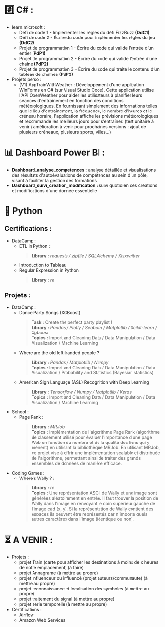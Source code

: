 # #️⃣ C# :
- learn.microsoft :
  - Défi de code 1 - Implémenter les règles du défi FizzBuzz **(DdC1)**
  - Défi de code 2 - Écrire du code pour implémenter les règles du jeu **(DdC2)**
  - Projet de programmation 1 - Écrire du code qui valide l’entrée d’un entier **(PdP1)**
  - Projet de programmation 2 - Écrire du code qui valide l’entrée d’une chaîne **(PdP2)**
  - Projet de programmation 3 – Écrire du code qui traite le contenu d’un tableau de chaînes **(PdP3)**
- Projets perso :
  - (V1) AppTrainWithWeather : Développement d’une application WinForms en C# (sur Visual Studio Code). Cette application utilise l'API OpenWeather pour aider les utilisateurs à planifier leurs séances d'entraînement en fonction des conditions météorologiques. En fournissant simplement des informations telles que le lieu d'entraînement, la fréquence, le nombre d'heures et le créneau horaire, l'application affiche les prévisions météorologiques et recommande les meilleurs jours pour s’entraîner. (test unitaire à venir / amélioration à venir pour prochaines versions : ajout de plusieurs créneaux, plusieurs sports, villes...)

  
# 📊 Dashboard Power BI :
- **Dashboard_analyse_competences :** analyse détaillée et visualisations des résultats d'autoévaluations de compétences au sein d'un pôle, visant à faciliter la gestion des formations
- **Dashboard_suivi_creation_modification :** suivi quotidien des créations et modifications d'une donnée essentielle


# 🐍 Python
## Certifications :
- DataCamp : 
  - ETL in Python :
    > **Library :** *requests / zipfile / SQLAlchemy / Xlsxwritter*
  - Introduction to Tableau
  - Regular Expression in Python
    > **Library :** *re*
## Projets : 
- DataCamp :
  - Dance Party Songs (XGBoost)
    > **Task :** Create the perfect party playlist !  
    > **Library :** *Pandas / Plotly / Seaborn / Matplotlib / Scikit-learn / Xgboost*  
    > **Topics :** Import and Cleaning Data / Data Manipulation / Data Visualization / Machine Learning
  - Where are the old left-handed people ?
    > **Library :** *Pandas / Matplotlib / Numpy*  
    > **Topics :** Import and Cleaning Data / Data Manipulation / Data Visualization / Probability and Statistics (Bayesian statistics)
  - American Sign Language (ASL) Recognition with Deep Learning
    > **Library :** *Tensorflow / Numpy / Matplotlib / Keras*  
    > **Topics :** Import and Cleaning Data / Data Manipulation / Data Visualization / Machine Learning
- School : 
  - Page Rank : 
    > **Library :** *MRJob*   
    > **Topics :** Implémentation de l'algorithme Page Rank (algorithme de classement utilisé pour évaluer l'importance d'une page Web en fonction du nombre et de la qualité des liens qui y mènent) en utilisant la bibliothèque MRJob. En utilisant MRJob, ce projet vise à offrir une implémentation scalable et distribuée de l'algorithme, permettant ainsi de traiter des grands ensembles de données de manière efficace.
- Coding Games : 
  - Where's Wally ? : 
    > **Library :** *re*  
    > **Topics :** Une représentation ASCII de Wally et une image sont générées aléatoirement en entrée. Il faut trouver la position de Wally dans l'image en renvoyant le coin supérieur gauche de l'image càd (x, y). Si la représentation de Wally contient des espaces ils peuvent être représentés par n'importe quels autres caractères dans l'image (identique ou non).

# ⏳ A VENIR : 
- Projets :
  - projet Train (carte pour afficher les destinations à moins de x heures de notre emplacement) (à faire)
  - projet Annagrame (à mettre au propre)
  - projet Influenceur ou influencé (projet auteurs/communaute) (à mettre au propre)
  - projet reconnaissance et localisation des symboles (à mettre au propre)
  - projet traitement du signal (à mettre au propre)
  - projet serie temporelle (à mettre au propre)
- Certifications :
  - Airflow
  - Amazon Web Services
  

